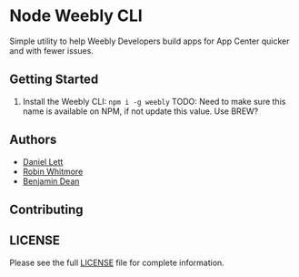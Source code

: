 # Node Weebly CLI

Simple utility to help Weebly Developers build apps for App Center quicker and with fewer issues.

## Getting Started

1. Install the Weebly CLI: `npm i -g weebly` TODO: Need to make sure this name is available on NPM, if not update this value. Use BREW?

## Authors
* [Daniel Lett](https://github.com/dlett)
* [Robin Whitmore](https://github.com/robinwhitmore)
* [Benjamin Dean](https://github.com/bdeanindy)

## Contributing

## LICENSE
Please see the full [LICENSE](LICENSE) file for complete information.
